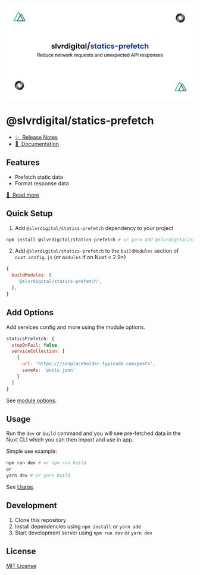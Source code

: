 [![@nuxtjs/ngrok](./docs/static/preview.svg)](https://github.com/slvrdigital/statics-prefetch-module)
# @slvrdigital/statics-prefetch

- [✨ &nbsp;Release Notes](http://example.com/releases)
- [📖 &nbsp;Documentation](https://example.com)

## Features

- Prefetch static data
- Format response data

[📖 &nbsp;Read more](http://example.com)

## Quick Setup

1. Add `@slvrdigital/statics-prefetch` dependency to your project

```bash
npm install @slvrdigital/statics-prefetch # or yarn add @slvrdigital/statics-prefetch
```

2. Add `@slvrdigital/statics-prefetch` to the `buildModules` section of `nuxt.config.js` (or `modules` if on Nuxt < 2.9>)

```js
{
  buildModules: [
    '@slvrdigital/statics-prefetch',
  ],
}
```

## Add Options

Add services config and more using the module options.

```js
staticsPrefetch: {
  stopOnFail: false,
  serviceCollection: [
    {
      url: 'https://jsonplaceholder.typicode.com/posts',
      saveAs: 'posts.json'
    }
  ]
}
```

See [module options](http://example.com/options).

## Usage

Run the `dev` or `build` command and you will see pre-fetched data in the Nuxt CLI which you can then import and use in app.

Simple use example:

```bash
npm run dev # or npm run build
or
yarn dev # or yarn build
```

See [Usage](https://example.com/usage).

## Development

1. Clone this repository
2. Install dependencies using `npm install` or `yarn add`
3. Start development server using `npm run dev` or `yarn dev`

## License

[MIT License](./LICENSE)
